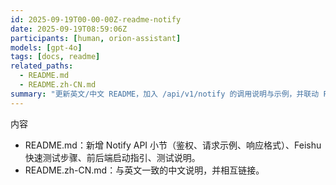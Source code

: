 ```yaml
---
id: 2025-09-19T00-00-00Z-readme-notify
date: 2025-09-19T08:59:06Z
participants: [human, orion-assistant]
models: [gpt-4o]
tags: [docs, readme]
related_paths:
  - README.md
  - README.zh-CN.md
summary: "更新英文/中文 README，加入 /api/v1/notify 的调用说明与示例，并联动 Feishu 快速联调流程。"
---
```


内容
- README.md：新增 Notify API 小节（鉴权、请求示例、响应格式）、Feishu 快速测试步骤、前后端启动指引、测试说明。
- README.zh-CN.md：与英文一致的中文说明，并相互链接。
